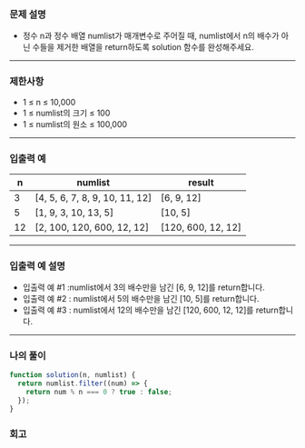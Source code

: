### 문제 설명

- 정수 n과 정수 배열 numlist가 매개변수로 주어질 때, numlist에서 n의 배수가 아닌 수들을 제거한 배열을 return하도록 solution 함수를 완성해주세요.

---

### 제한사항

- 1 ≤ n ≤ 10,000
- 1 ≤ numlist의 크기 ≤ 100
- 1 ≤ numlist의 원소 ≤ 100,000

---

### 입출력 예

| n   | numlist                        | result             |
| --- | ------------------------------ | ------------------ |
| 3   | [4, 5, 6, 7, 8, 9, 10, 11, 12] | [6, 9, 12]         |
| 5   | [1, 9, 3, 10, 13, 5]           | [10, 5]            |
| 12  | [2, 100, 120, 600, 12, 12]     | [120, 600, 12, 12] |

---

### 입출력 예 설명

- 입출력 예 #1 :numlist에서 3의 배수만을 남긴 [6, 9, 12]를 return합니다.
- 입출력 예 #2 : numlist에서 5의 배수만을 남긴 [10, 5]를 return합니다.
- 입출력 예 #3 : numlist에서 12의 배수만을 남긴 [120, 600, 12, 12]를 return합니다.

---

### 나의 풀이

```javascript
function solution(n, numlist) {
  return numlist.filter((num) => {
    return num % n === 0 ? true : false;
  });
}
```

### 회고
